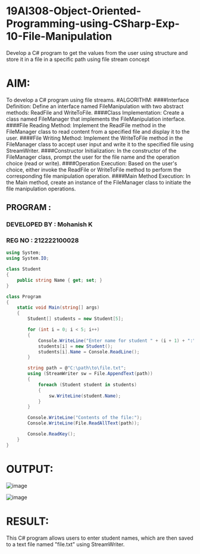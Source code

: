 # 19AI308-Object-Oriented-Programming-using-CSharp-Exp-10-File-Manipulation
Develop a C# program to get the values from the user using structure and store it in a file in a specific path using file stream concept
# AIM:
To develop a C# program using file streams.
#ALGORITHM:
####Interface Definition:
          Define an interface named FileManipulation with two abstract methods: ReadFile and WriteToFile.
####Class Implementation:
          Create a class named FileManager that implements the FileManipulation interface.
####File Reading Method:
          Implement the ReadFile method in the FileManager class to read content from a specified file and display it to the user.
####File Writing Method:
          Implement the WriteToFile method in the FileManager class to accept user input and write it to the specified file using StreamWriter.
####Constructor Initialization:
          In the constructor of the FileManager class, prompt the user for the file name and the operation choice (read or write).
####Operation Execution:
          Based on the user's choice, either invoke the ReadFile or WriteToFile method to perform the corresponding file manipulation operation.
####Main Method Execution:
          In the Main method, create an instance of the FileManager class to initiate the file manipulation operations.
## PROGRAM :

### DEVELOPED BY : Mohanish K
### REG NO : 212222100028
```c#
using System;
using System.IO;

class Student
{
    public string Name { get; set; }
}

class Program
{
    static void Main(string[] args)
    {
        Student[] students = new Student[5];

        for (int i = 0; i < 5; i++)
        {
            Console.WriteLine("Enter name for student " + (i + 1) + ":");
            students[i] = new Student();
            students[i].Name = Console.ReadLine();
        }

        string path = @"C:\path\to\file.txt";
        using (StreamWriter sw = File.AppendText(path))
        {
            foreach (Student student in students)
            {
                sw.WriteLine(student.Name);
            }
        }

        Console.WriteLine("Contents of the file:");
        Console.WriteLine(File.ReadAllText(path));

        Console.ReadKey();
    }
}
```
# OUTPUT:
![image](https://github.com/Mohanish7777777/Exp-10-File-Manipulation/assets/111619160/763bc407-4664-47a4-9506-8b280a8d49a2)

![image](https://github.com/Mohanish7777777/Exp-10-File-Manipulation/assets/111619160/92942d84-fde1-421b-b3c6-134c83ea2110)

# RESULT:
This C# program allows users to enter student names, which are then saved to a text file named "file.txt" using StreamWriter. 
